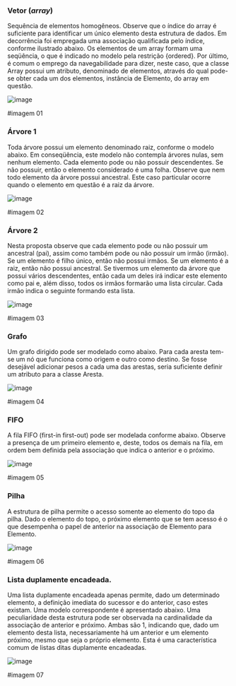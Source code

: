 ### Vetor (_array_)

Sequência de elementos homogêneos. Observe que o índice do array é suficiente para identificar um único elemento desta estrutura de dados. Em decorrência foi empregada uma associação qualificada pelo índice, conforme ilustrado abaixo. Os elementos de um array formam uma seqüência, o que é indicado no modelo pela restrição {ordered}. Por último, é comum o emprego da navegabilidade para dizer, neste caso, que a classe Array possui um atributo, denominado de elementos, através do qual pode-se obter cada um dos elementos, instância de Elemento, do array em questão.

![image](https://user-images.githubusercontent.com/1735792/90349760-526a8580-e011-11ea-9ec2-a3a4498686c0.png)

#imagem 01

### Árvore 1

Toda árvore possui um elemento denominado raiz, conforme o modelo abaixo. Em conseqüência, este modelo não contempla árvores nulas, sem nenhum elemento. Cada elemento pode ou não possuir descendentes. Se não possuir, então o elemento considerado é uma folha. Observe que nem todo elemento da árvore possui ancestral. Este caso particular ocorre quando o elemento em questão é a raiz da árvore.

![image](https://user-images.githubusercontent.com/1735792/90349790-66ae8280-e011-11ea-86ef-cd2b01dce508.png)

#imagem 02

### Árvore 2

Nesta proposta observe que cada elemento pode ou não possuir um ancestral (pai), assim como também pode ou não possuir um irmão (irmão). Se um elemento é filho único, então não possui irmãos. Se um elemento é a raiz, então não possui ancestral. Se tivermos um elemento da árvore que possui vários descendentes, então cada um deles irá indicar este elemento como pai e, além disso, todos os irmãos formarão uma lista circular. Cada irmão indica o seguinte formando esta lista.

![image](https://user-images.githubusercontent.com/1735792/90349819-82198d80-e011-11ea-9bc9-f0d77c4099b2.png)

#imagem 03

### Grafo

Um grafo dirigido pode ser modelado como abaixo. Para cada aresta tem-se um nó que funciona como origem e outro como destino. Se fosse desejável adicionar pesos a cada uma das arestas, seria suficiente definir um atributo para a classe Aresta.

![image](https://user-images.githubusercontent.com/1735792/90349841-92316d00-e011-11ea-81eb-c19eeb63c6fe.png)

#imagem 04

### FIFO

A fila FIFO (first-in first-out) pode ser modelada conforme abaixo. Observe a presença de um primeiro elemento e, deste, todos os demais na fila, em ordem bem definida pela associação que indica o anterior e o próximo.

![image](https://user-images.githubusercontent.com/1735792/90349860-a1b0b600-e011-11ea-9907-ab044c52dc6f.png)

#imagem 05

### Pilha

A estrutura de pilha permite o acesso somente ao elemento do topo da pilha. Dado o elemento do topo, o próximo elemento que se tem acesso é o que desempenha o papel de anterior na associação de Elemento para Elemento.

![image](https://user-images.githubusercontent.com/1735792/90349873-b12fff00-e011-11ea-9980-b58218479f58.png)

#imagem 06

### Lista duplamente encadeada.

Uma lista duplamente encadeada apenas permite, dado um determinado elemento, a definição imediata do sucessor e do anterior, caso estes existam. Uma modelo correspondente é apresentado abaixo. Uma peculiaridade desta estrutura pode ser observada na cardinalidade da associação de anterior e próximo. Ambas são 1, indicando que, dado um elemento desta lista, necessariamente há um anterior e um elemento próximo, mesmo que seja o próprio elemento. Esta é uma característica comum de listas ditas duplamente encadeadas.

![image](https://user-images.githubusercontent.com/1735792/90349891-c1e07500-e011-11ea-9cb1-f962e1dd7eab.png)

#imagem 07
